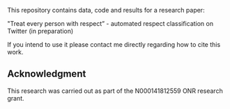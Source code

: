 
This repository contains data, code and results for a research paper:

"Treat every person with respect” - automated respect classification on Twitter (in preparation)

If you intend to use it please contact me directly regarding how to cite this work.


## Acknowledgment
This research was carried out as part of the N000141812559 ONR research grant.
